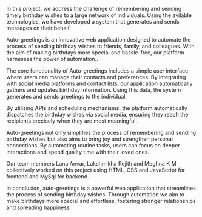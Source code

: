 
In this project, we address the challenge of remembering and sending timely birthday wishes to a large network of individuals. Using the avilable technologies, we have developed a system that generates and sends messages on their behalf.

Auto-greetings is an innovative web application designed to automate the process of sending birthday wishes to friends, family, and colleagues. With the aim of making birthdays more special and hassle-free, our platform harnesses the power of automation..

The core functionality of Auto-greetings includes a simple user interface where users can manage their contacts and preferences. By integrating with social media platforms and contact lists, our application automatically gathers and updates birthday information. Using this data, the system generates and sends greetings to the individual.

By utilising APIs and scheduling mechanisms, the platform automatically dispatches the birthday wishes via  social media, ensuring they reach the recipients precisely when they are most meaningful.

Auto-greetings not only simplifies the process of remembering and sending birthday wishes but also aims to bring joy and strengthen personal connections. By automating routine tasks, users can focus on deeper interactions and spend quality time with their loved ones.

Our team members Lana Anvar, Lakshmikha Rejith and Meghna K M collectively worked on this project using HTML, CSS and JavaScript for frontend and MySql for backend.

In conclusion, auto-greetings is a powerful web application that streamlines the process of sending birthday wishes. Through automation we aim to make birthdays more special and effortless, fostering stronger relationships and spreading happiness. 
